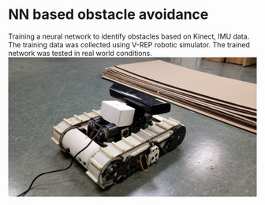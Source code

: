 # NN based obstacle avoidance


Training a neural network to identify obstacles based on Kinect, IMU data. The training data was collected using V-REP robotic simulator.
The trained network was tested in real world conditions.
![alt text](https://github.com/BijoSebastian/NN-based-obstacle-avoidance/blob/master/20190220_n.jpg)
